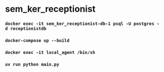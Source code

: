 # sem_ker_receptionist

### `docker exec -it sem_ker_receptionist-db-1 psql -U postgres -d receptionistdb`

### `docker-compose up --build`

### `docker exec -it local_agent /bin/sh`

### `uv run python main.py`
